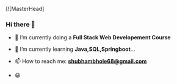 <!------------------Banner Section----------------->
[![MasterHead]
### Hi there 👋
 - 🔭 I’m currently doing a **Full Stack Web Developement Course**

 - 🌱 I’m currently learning **Java,SQL,Springboot**...

 - 📫 How to reach me: **shubhambhole68@gmail.com**

 - 	:grinning:

 <h3>


<!--
**shubhambhole99/shubhambhole99** is a ✨ _special_ ✨ repository because its `README.md` (this file) appears on your GitHub profile.

Here are some ideas to get you started:

### 🔭 I’m currently working on ...
- 🌱 I’m currently learning ...
- 👯 I’m looking to collaborate on ...
- 🤔 I’m looking for help with ...
- 💬 Ask me about ...
- 📫 How to reach me: ...
- 😄 Pronouns: ...
- ⚡ Fun fact: ...
-->
